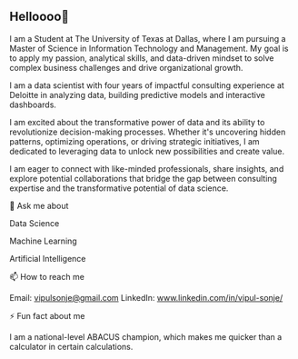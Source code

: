 ## Helloooo👋

I am a Student at The University of Texas at Dallas, where I am pursuing a Master of Science in Information Technology and Management. 
My goal is to apply my passion, analytical skills, and data-driven mindset to solve complex business challenges and drive organizational growth.

I am a data scientist with four years of impactful consulting experience at Deloitte in analyzing data, building predictive models and interactive dashboards.

I am excited about the transformative power of data and its ability to revolutionize decision-making processes. 
Whether it's uncovering hidden patterns, optimizing operations, or driving strategic initiatives, I am dedicated to leveraging data to unlock new possibilities and create value. 

I am eager to connect with like-minded professionals, share insights, and explore potential collaborations that bridge the gap between consulting expertise and the transformative potential of data science.

💬 Ask me about

Data Science

Machine Learning

Artificial Intelligence

📫 How to reach me

Email: vipulsonje@gmail.com
LinkedIn: www.linkedin.com/in/vipul-sonje/

⚡ Fun fact about me

I am a national-level ABACUS champion, which makes me quicker than a calculator in certain calculations.

<!--
**vipulsonje/vipulsonje** is a ✨ _special_ ✨ repository because its `README.md` (this file) appears on your GitHub profile.

Here are some ideas to get you started:

- 🔭 I’m currently working on ...
- 🌱 I’m currently learning ...
- 👯 I’m looking to collaborate on ...
- 🤔 I’m looking for help with ...
- 💬 Ask me about ...
- 📫 How to reach me: ...
- 😄 Pronouns: ...
- ⚡ Fun fact: ...
-->
